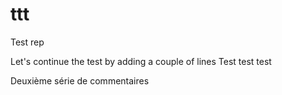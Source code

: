 # ttt
Test rep

Let's continue the test by adding a couple of lines
Test test test

Deuxième série de commentaires
